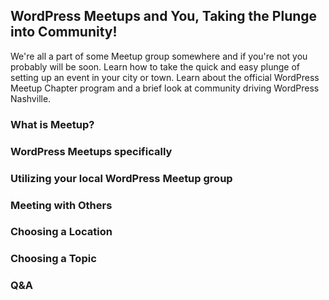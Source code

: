 ## WordPress Meetups and You, Taking the Plunge into Community!

We're all a part of some Meetup group somewhere and if you're not you probably will be soon. Learn how to take the quick and easy plunge of setting up an event in your city or town. Learn about the official WordPress Meetup Chapter program and a brief look at community driving WordPress Nashville.

### What is Meetup?

### WordPress Meetups specifically

### Utilizing your local WordPress Meetup group

### Meeting with Others

### Choosing a Location

### Choosing a Topic

### Q&A